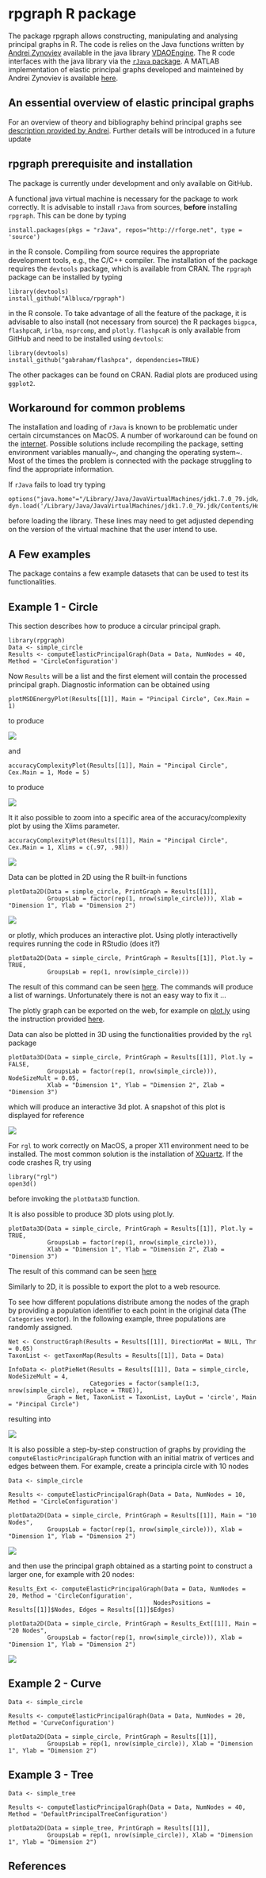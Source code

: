 # rpgraph R package

The package rpgraph allows constructing, manipulating and analysing principal graphs in R. The code is relies on the Java functions written by [Andrei Zynoviev](https://github.com/auranic) available in the java library [VDAOEngine](https://github.com/auranic/VDAOEngine). The R code interfaces with the java library via the [`rJava` package](https://www.rforge.net/rJava/). A MATLAB implementation of elastic principal graphs developed and mainteined by Andrei Zynoviev is available [here](https://github.com/auranic/Elastic-principal-graphs).

## An essential overview of elastic principal graphs

For an overview of theory and bibliography behind principal graphs see [description provided by Andrei](https://github.com/auranic/Elastic-principal-graphs/wiki). Further details will be introduced in a future update

## rpgraph prerequisite and installation

The package is currently under development and only available on GitHub.





A functional java virtual machine is necessary for the package to work correctly. It is advisable to install `rJava` from sources, **before** installing `rpgraph`. This can be done by typing

```{r, eval=FALSE}
install.packages(pkgs = "rJava", repos="http://rforge.net", type = 'source')
```

in the R console. Compiling from source requires the appropriate development tools, e.g., the C/C++ compiler. The installation of the package requires the `devtools` package, which is available from CRAN. The `rpgraph` package can be installed by typing

```{r, eval=FALSE}
library(devtools)
install_github("Albluca/rpgraph")
```

in the R console. To take advantage of all the feature of the package, it is advisable to also install (not necessary from source) the R packages `bigpca`, `flashpcaR`, `irlba`, `nsprcomp`, and `plotly`. `flashpcaR` is only available from GitHub and need to be installed using `devtools`:

```{r, eval=FALSE}
library(devtools)
install_github("gabraham/flashpca", dependencies=TRUE)
```

The other packages can be found on CRAN. Radial plots are produced using `ggplot2`.

## Workaround for common problems

The installation and loading of `rJava` is known to be problematic under certain circumstances on MacOS. A number of workaround can be found on the [internet](http://conjugateprior.org/2014/12/r-java8-osx/). Possible solutions include recompiling the package, setting environment variables manually~, and changing the operating system~. Most of the times the problem is connected with the package struggling to find the appropriate information.

If `rJava` fails to load try typing

```{r, eval=FALSE}
options("java.home"="/Library/Java/JavaVirtualMachines/jdk1.7.0_79.jdk/Contents/Home/jre")
dyn.load('/Library/Java/JavaVirtualMachines/jdk1.7.0_79.jdk/Contents/Home/jre/lib/server/libjvm.dylib')
```

before loading the library. These lines may need to get adjusted depending on the version of the virtual machine that the user intend to use.

## A Few examples

The package contains a few example datasets that can be used to test its functionalities.

## Example 1 - Circle

This section describes how to produce a circular principal graph.

```{r}
library(rpgraph)
Data <- simple_circle
Results <- computeElasticPrincipalGraph(Data = Data, NumNodes = 40, Method = 'CircleConfiguration')
```

Now `Results` will be a list and the first element will contain the processed principal graph. Diagnostic information can be obtained using

```{r, fig.height=5, fig.width=5}
plotMSDEnergyPlot(Results[[1]], Main = "Pincipal Circle", Cex.Main = 1)
```

to produce

![](images/circle/MSDCirc.png)

and

```{r, fig.height=5, fig.width=5}
accuracyComplexityPlot(Results[[1]], Main = "Pincipal Circle", Cex.Main = 1, Mode = 5)
```

to produce

![](images/circle/AccCompCirc.png)


It it also possible to zoom into a specific area of the accuracy/complexity plot by using the Xlims parameter.

```{r, fig.height=5, fig.width=5}
accuracyComplexityPlot(Results[[1]], Main = "Pincipal Circle", Cex.Main = 1, Xlims = c(.97, .98))
```

![](images/circle/AccCompCirc1.png)

Data can be plotted in 2D using the R built-in functions

```{r, fig.height=5, fig.width=5}
plotData2D(Data = simple_circle, PrintGraph = Results[[1]],
           GroupsLab = factor(rep(1, nrow(simple_circle))), Xlab = "Dimension 1", Ylab = "Dimension 2")
```

![](images/circle/Plot2D.png)

or plotly, which produces an interactive plot. Using plotly interactivelly requires running the code in RStudio (does it?)

```{r, fig.height=5, fig.width=5}
plotData2D(Data = simple_circle, PrintGraph = Results[[1]], Plot.ly = TRUE,
           GroupsLab = rep(1, nrow(simple_circle)))
```

The result of this command can be seen [here](https://plot.ly/~Alblucac/9/dimension-2-vs-dimension-1/). The commands will produce a list of warnings. Unfortunately there is not an easy way to fix it ...

The plotly graph can be exported on the web, for example on [plot.ly](http://plot.ly) using the instruction provided [here](http://plot.ly/r/getting-started/).


Data can also be plotted in 3D using the functionalities provided by the `rgl` package


```{r, fig.height=5, fig.width=5, eval=FALSE}
plotData3D(Data = simple_circle, PrintGraph = Results[[1]], Plot.ly = FALSE,
           GroupsLab = factor(rep(1, nrow(simple_circle))), NodeSizeMult = 0.05,
           Xlab = "Dimension 1", Ylab = "Dimension 2", Zlab = "Dimension 3")
```

which will produce an interactive 3d plot. A snapshot of this plot is displayed for reference

![](images/circle/Plot3D.png)

For `rgl` to work correctly on MacOS, a proper X11 environment need to be installed. The most common solution is the installation of [XQuartz](http://www.xquartz.org/). If the code crashes R, try using

```{r, eval=FALSE}
library("rgl")
open3d()
```

before invoking the `plotData3D` function.

It is also possible to produce 3D plots using plot.ly.

```{r, fig.height=5, fig.width=5}
plotData3D(Data = simple_circle, PrintGraph = Results[[1]], Plot.ly = TRUE,
           GroupsLab = factor(rep(1, nrow(simple_circle))),
           Xlab = "Dimension 1", Ylab = "Dimension 2", Zlab = "Dimension 3")
```

The result of this command can be seen [here](https://plot.ly/~Alblucac/11/_1-graph-graph-graph-graph-graph-graph-graph-graph-graph-graph-graph-graph-graph-/)

Similarly to 2D, it is possible to export the plot to a web resource.

To see how different populations distribute among the nodes of the graph by providing a population identifier to each point in the original data (The `Categories` vector). In the following example, three populations are randomly assigned.

```{r, fig.height=7, fig.width=7}
Net <- ConstructGraph(Results = Results[[1]], DirectionMat = NULL, Thr = 0.05)
TaxonList <- getTaxonMap(Results = Results[[1]], Data = Data)

InfoData <- plotPieNet(Results = Results[[1]], Data = simple_circle, NodeSizeMult = 4,
                       Categories = factor(sample(1:3, nrow(simple_circle), replace = TRUE)),
           Graph = Net, TaxonList = TaxonList, LayOut = 'circle', Main = "Pincipal Circle")
```
resulting into

![](images/circle/PieChr.png)

It is also possible a step-by-step construction of graphs by providing the `computeElasticPrincipalGraph` function with an initial matrix of vertices and edges between them. For example, create a principla circle with 10 nodes

```{r}
Data <- simple_circle

Results <- computeElasticPrincipalGraph(Data = Data, NumNodes = 10, Method = 'CircleConfiguration')

```

```{r, fig.height=5, fig.width=5}
plotData2D(Data = simple_circle, PrintGraph = Results[[1]], Main = "10 Nodes",
           GroupsLab = factor(rep(1, nrow(simple_circle))), Xlab = "Dimension 1", Ylab = "Dimension 2")
```

![](images/circle/Plot2D_10.png)
        
and then use the principal graph obtained as a starting point to construct a larger one, for example with 20 nodes:

```{r}
Results_Ext <- computeElasticPrincipalGraph(Data = Data, NumNodes = 20, Method = 'CircleConfiguration',
                                         NodesPositions = Results[[1]]$Nodes, Edges = Results[[1]]$Edges)
```

```{r, fig.height=5, fig.width=5}
plotData2D(Data = simple_circle, PrintGraph = Results_Ext[[1]], Main = "20 Nodes",
           GroupsLab = factor(rep(1, nrow(simple_circle))), Xlab = "Dimension 1", Ylab = "Dimension 2")
```

![](images/circle/Plot2D_20.png)

## Example 2 - Curve

```{r}
Data <- simple_circle

Results <- computeElasticPrincipalGraph(Data = Data, NumNodes = 20, Method = 'CurveConfiguration')
```

```{r, fig.height=5, fig.width=5}
plotData2D(Data = simple_circle, PrintGraph = Results[[1]],
           GroupsLab = rep(1, nrow(simple_circle)), Xlab = "Dimension 1", Ylab = "Dimension 2")
```


## Example 3 - Tree

```{r}
Data <- simple_tree

Results <- computeElasticPrincipalGraph(Data = Data, NumNodes = 40, Method = 'DefaultPrincipalTreeConfiguration')

```

```{r, fig.height=5, fig.width=5}
plotData2D(Data = simple_tree, PrintGraph = Results[[1]],
           GroupsLab = rep(1, nrow(simple_circle)), Xlab = "Dimension 1", Ylab = "Dimension 2")
```

## References
